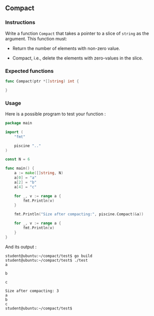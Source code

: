 ## Compact

### Instructions

Write a function `Compact` that takes a pointer to a slice of `string` as the argument.
This function must:

- Return the number of elements with non-zero value.

- Compact, i.e., delete the elements with zero-values in the slice.

### Expected functions

```go
func Compact(ptr *[]string) int {

}
```

### Usage

Here is a possible program to test your function :

```go
package main

import (
	"fmt"

	piscine ".."
)

const N = 6

func main() {
	a := make([]string, N)
	a[0] = "a"
	a[2] = "b"
	a[4] = "c"

	for _, v := range a {
		fmt.Println(v)
	}

	fmt.Println("Size after compacting:", piscine.Compact(&a))

	for _, v := range a {
		fmt.Println(v)
	}
}
```

And its output :

```console
student@ubuntu:~/compact/test$ go build
student@ubuntu:~/compact/test$ ./test
a

b

c

Size after compacting: 3
a
b
c
student@ubuntu:~/compact/test$
```
